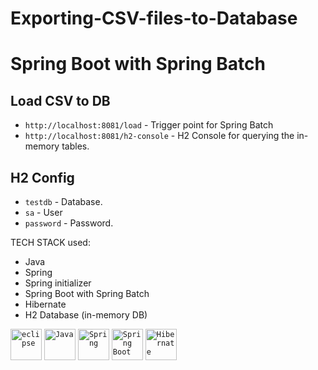 # Exporting-CSV-files-to-Database

# Spring Boot with Spring Batch 

## Load CSV to DB
- `http://localhost:8081/load` - Trigger point for Spring Batch
- `http://localhost:8081/h2-console` - H2 Console for querying the in-memory tables.

## H2 Config
- `testdb` - Database.
- `sa` - User
- `password` - Password.

TECH STACK used:
* Java
* Spring
* Spring initializer
* Spring Boot with Spring Batch
* Hibernate
* H2 Database (in-memory DB)

<div >
	<code><img width="50" src="https://user-images.githubusercontent.com/25181517/192108892-6e9b5cdf-4e35-4a70-ad9a-801a93a07c1c.png" alt="eclipse" title="eclipse"/></code>
	<code><img width="50" src="https://user-images.githubusercontent.com/25181517/117201156-9a724800-adec-11eb-9a9d-3cd0f67da4bc.png" alt="Java" title="Java"/></code>
	<code><img width="50" src="https://user-images.githubusercontent.com/25181517/117201470-f6d56780-adec-11eb-8f7c-e70e376cfd07.png" alt="Spring" title="Spring"/></code>
	<code><img width="50" src="https://user-images.githubusercontent.com/25181517/183891303-41f257f8-6b3d-487c-aa56-c497b880d0fb.png" alt="Spring Boot" title="Spring Boot"/></code>
	<code><img width="50" src="https://user-images.githubusercontent.com/25181517/117207493-49665200-adf4-11eb-808e-a9c0fcc2a0a0.png" alt="Hibernate" title="Hibernate"/></code>
</div>

